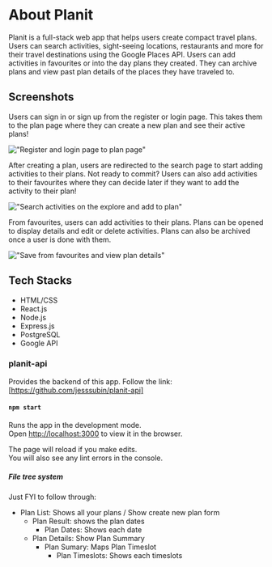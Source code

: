 # About Planit 
Planit is a full-stack web app that helps users create compact travel plans. 
Users can search activities, sight-seeing locations, restaurants and more for their travel destinations using the Google Places API. Users can add activities in favourites or into the day plans they created. They can archive plans and view past plan details of the places they have traveled to.

## Screenshots

Users can sign in or sign up from the register or login page. This takes them to the plan page where they can create a new plan and see their active plans!

!["Register and login page to plan page"](https://github.com/jesssubin/planit/blob/master/docs/Planit-register-login.gif?raw=true)

After creating a plan, users are redirected to the search page to start adding activities to their plans. 
Not ready to commit? Users can also add activities to their favourites where they can decide later if they want to add the activity to their plan!

!["Search activities on the explore and add to plan"](https://github.com/jesssubin/planit/blob/master/docs/planit-search-activities.gif?raw=true)

From favourites, users can add activities to their plans. Plans can be opened to display details and edit or delete activities. 
Plans can also be archived once a user is done with them.

!["Save from favourites and view plan details"](https://github.com/jesssubin/planit/blob/master/docs/planit-save-from-favourite.gif?raw=true)

## Tech Stacks 
- HTML/CSS
- React.js 
- Node.js
- Express.js
- PostgreSQL
- Google API 

### planit-api 

Provides the backend of this app. 
Follow the link: [https://github.com/jesssubin/planit-api]

#### `npm start`

Runs the app in the development mode.\
Open [http://localhost:3000](http://localhost:3000) to view it in the browser.

The page will reload if you make edits.\
You will also see any lint errors in the console.

##### File tree system 

Just FYI to follow through: 

- Plan List: Shows all your plans / Show create new plan form 
  - Plan Result: shows the plan dates 
    - Plan Dates: Shows each date
  - Plan Details: Show Plan Summary 
    - Plan Sumary: Maps Plan Timeslot
      - Plan Timeslots: Shows each timeslots 
